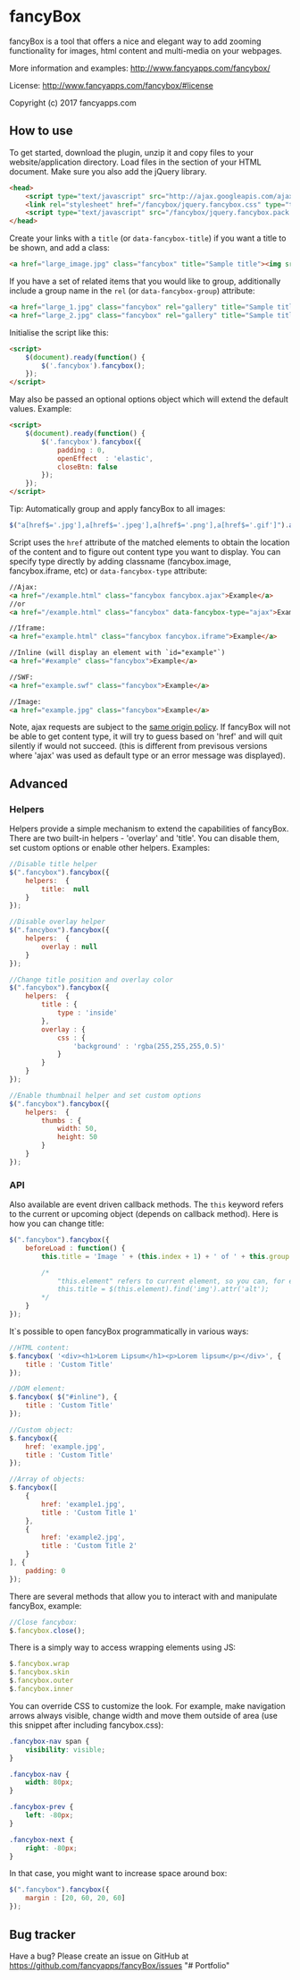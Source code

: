 fancyBox
========

fancyBox is a tool that offers a nice and elegant way to add zooming functionality for images, html content and multi-media on your webpages.

More information and examples: http://www.fancyapps.com/fancybox/

License: http://www.fancyapps.com/fancybox/#license

Copyright (c) 2017 fancyapps.com


How to use
----------

To get started, download the plugin, unzip it and copy files to your website/application directory.
Load files in the <head> section of your HTML document. Make sure you also add the jQuery library.

```html
<head>
    <script type="text/javascript" src="http://ajax.googleapis.com/ajax/libs/jquery/1.7/jquery.min.js"></script>
    <link rel="stylesheet" href="/fancybox/jquery.fancybox.css" type="text/css" media="screen" />
    <script type="text/javascript" src="/fancybox/jquery.fancybox.pack.js"></script>
</head>
```

Create your links with a `title` (or `data-fancybox-title`) if you want a title to be shown, and add a class:

```html
<a href="large_image.jpg" class="fancybox" title="Sample title"><img src="small_image.jpg" /></a>
```

If you have a set of related items that you would like to group,
additionally include a group name in the `rel` (or `data-fancybox-group`) attribute:

```html
<a href="large_1.jpg" class="fancybox" rel="gallery" title="Sample title 1"><img src="small_1.jpg" /></a>
<a href="large_2.jpg" class="fancybox" rel="gallery" title="Sample title 1"><img src="small_2.jpg" /></a>
```

Initialise the script like this:

```html
<script>
    $(document).ready(function() {
        $('.fancybox').fancybox();
    });
</script>
```

May also be passed an optional options object which will extend the default values. Example:

```html
<script>
    $(document).ready(function() {
        $('.fancybox').fancybox({
            padding : 0,
            openEffect  : 'elastic',
            closeBtn: false
        });
    });
</script>
```

Tip: Automatically group and apply fancyBox to all images:

```js
$("a[href$='.jpg'],a[href$='.jpeg'],a[href$='.png'],a[href$='.gif']").attr('rel', 'gallery').fancybox();
```

Script uses the `href` attribute of the matched elements to obtain the location of the content and to figure out content type you want to display.
You can specify type directly by adding classname (fancybox.image, fancybox.iframe, etc) or `data-fancybox-type` attribute:

```html
//Ajax:
<a href="/example.html" class="fancybox fancybox.ajax">Example</a>
//or
<a href="/example.html" class="fancybox" data-fancybox-type="ajax">Example</a>

//Iframe:
<a href="example.html" class="fancybox fancybox.iframe">Example</a>

//Inline (will display an element with `id="example"`)
<a href="#example" class="fancybox">Example</a>

//SWF:
<a href="example.swf" class="fancybox">Example</a>

//Image:
<a href="example.jpg" class="fancybox">Example</a>
```

Note, ajax requests are subject to the [same origin policy](http://en.wikipedia.org/wiki/Same_origin_policy).
If fancyBox will not be able to get content type, it will try to guess based on 'href' and will quit silently if would not succeed.
(this is different from previsous versions where 'ajax' was used as default type or an error message was displayed).

Advanced
--------

### Helpers

Helpers provide a simple mechanism to extend the capabilities of fancyBox. There are two built-in helpers - 'overlay' and 'title'.
You can disable them, set custom options or enable other helpers. Examples:

```js
//Disable title helper
$(".fancybox").fancybox({
    helpers:  {
        title:  null
    }
});

//Disable overlay helper
$(".fancybox").fancybox({
    helpers:  {
        overlay : null
    }
});

//Change title position and overlay color
$(".fancybox").fancybox({
    helpers:  {
        title : {
            type : 'inside'
        },
        overlay : {
            css : {
                'background' : 'rgba(255,255,255,0.5)'
            }
        }
    }
});

//Enable thumbnail helper and set custom options
$(".fancybox").fancybox({
    helpers:  {
        thumbs : {
            width: 50,
            height: 50
        }
    }
});
```

### API

Also available are event driven callback methods.  The `this` keyword refers to the current or upcoming object (depends on callback method). Here is how you can change title:

```js
$(".fancybox").fancybox({
    beforeLoad : function() {
        this.title = 'Image ' + (this.index + 1) + ' of ' + this.group.length + (this.title ? ' - ' + this.title : '');

        /*
            "this.element" refers to current element, so you can, for example, use the "alt" attribute of the image to store the title:
            this.title = $(this.element).find('img').attr('alt');
        */
    }
});
```

It`s possible to open fancyBox programmatically in various ways:

```js
//HTML content:
$.fancybox( '<div><h1>Lorem Lipsum</h1><p>Lorem lipsum</p></div>', {
    title : 'Custom Title'
});

//DOM element:
$.fancybox( $("#inline"), {
    title : 'Custom Title'
});

//Custom object:
$.fancybox({
    href: 'example.jpg',
    title : 'Custom Title'
});

//Array of objects:
$.fancybox([
    {
        href: 'example1.jpg',
        title : 'Custom Title 1'
    },
    {
        href: 'example2.jpg',
        title : 'Custom Title 2'
    }
], {
    padding: 0
});
```

There are several methods that allow you to interact with and manipulate fancyBox, example:

```js
//Close fancybox:
$.fancybox.close();
```

There is a simply way to access wrapping elements using JS:

```js
$.fancybox.wrap
$.fancybox.skin
$.fancybox.outer
$.fancybox.inner
```

You can override CSS to customize the look. For example, make navigation arrows always visible,
change width and move them outside of area (use this snippet after including fancybox.css):

```css
.fancybox-nav span {
    visibility: visible;
}

.fancybox-nav {
    width: 80px;
}

.fancybox-prev {
    left: -80px;
}

.fancybox-next {
    right: -80px;
}
```

In that case, you might want to increase space around box:

```js
$(".fancybox").fancybox({
    margin : [20, 60, 20, 60]
});
```

Bug tracker
-----------

Have a bug? Please create an issue on GitHub at https://github.com/fancyapps/fancyBox/issues
"# Portfolio" 
